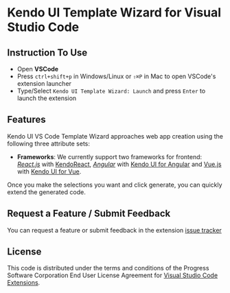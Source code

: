 # Kendo UI Template Wizard for Visual Studio Code

## Instruction To Use

- Open **VSCode**
- Press `ctrl+shift+p` in Windows/Linux or `⇧⌘P` in Mac to open VSCode's extension launcher
- Type/Select `Kendo UI Template Wizard: Launch` and press `Enter` to launch the extension

## Features

Kendo UI VS Code Template Wizard approaches web app creation using the following three attribute sets:

- **Frameworks**: We currently support two frameworks for frontend: _[React.js](https://reactjs.org/)_ with [KendoReact](https://www.telerik.com/kendo-react-ui/), _[Angular](https://angular.io/)_ with [Kendo UI for Angular](https://www.telerik.com/kendo-angular-ui) and [Vue.js](https://vuejs.org/) with [Kendo UI for Vue](https://www.telerik.com/kendo-vue-ui/).

Once you make the selections you want and click generate, you can quickly extend the generated code.

## Request a Feature / Submit Feedback

You can request a feature or submit feedback in the extension [issue tracker](https://github.com/telerik/kendo-vscode-extensions/issues)

## License

This code is distributed under the terms and conditions of the Progress Software Corporation End User License Agreement for [Visual Studio Code Extensions](https://github.com/telerik/kendo-vscode-extensions/tree/master/kendo-ui-template-wizard/src/extension/LICENSE.md).
